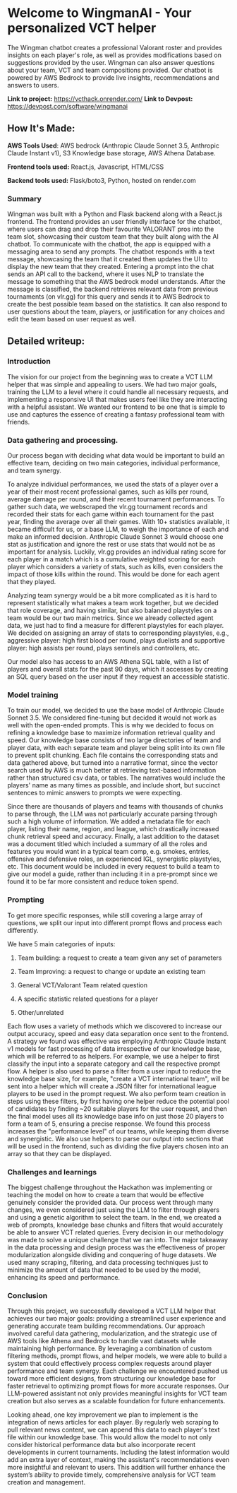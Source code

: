 # Welcome to WingmanAI - Your personalized VCT helper
The Wingman chatbot creates a professional Valorant roster and provides insights on each player's role, as well as provides modifications based on suggestions provided by the user. Wingman can also answer questions about your team, VCT and team compositions provided. Our chatbot is powered by AWS Bedrock to provide live insights, recommendations and answers to users.

**Link to project:** https://vcthack.onrender.com/
**Link to Devpost:** https://devpost.com/software/wingmanai
## How It's Made:

**AWS Tools Used**: AWS bedrock (Anthropic Claude Sonnet 3.5, Anthropic Claude Instant v1), S3 Knowledge base storage, AWS Athena Database. 

**Frontend tools used:** React.js, Javascript, HTML/CSS

**Backend tools used:** Flask/boto3, Python, hosted on render.com

### Summary

Wingman was built with a Python and Flask backend along with a React.js frontend. The frontend provides an user friendly interface for the chatbot, where users can drag and drop their favourite VALORANT pros into the team slot, showcasing their custom team that they built along with the AI chatbot. To communicate with the chatbot, the app is equipped with a messaging area to send any prompts. The chatbot responds with a text message, showcasing the team that it created then updates the UI to display the new team that they created. Entering a prompt into the chat sends an API call to the backend, where it uses NLP to translate the message to something that the AWS bedrock model understands. After the message is classified, the backend retrieves relevant data from previous tournaments (on vlr.gg) for this query and sends it to AWS Bedrock to create the best possible team based on the statistics. It can also respond to user questions about the team, players, or justification for any choices and edit the team based on user request as well.

## Detailed writeup:

### Introduction 

The vision for our project from the beginning was to create a VCT LLM helper that was simple and appealing to users. We had two major goals, training the LLM to a level where it could handle all necessary requests, and implementing a responsive UI that makes users feel like they are interacting with a helpful assistant. We wanted our frontend to be one that is simple to use and captures the essence of creating a fantasy professional team with friends.  

### Data gathering and processing. 

Our process began with deciding what data would be important to build an effective team, deciding on two main categories, individual performance, and team synergy. 

To analyze individual performances, we used the stats of a player over a year of their most recent professional games, such as kills per round, average damage per round, and their recent tournament performances. To gather such data, we webscraped the vlr.gg tournament records and recorded their stats for each game within each tournament for the past year, finding the average over all their games. With 10+ statistics available, it became difficult for us, or a base LLM, to weigh the importance of each and make an informed decision. Anthropic Claude Sonnet 3 would choose one stat as justification and ignore the rest or use stats that would not be as important for analysis. Luckily, vlr.gg provides an individual rating score for each player in a match which is a cumulative weighted scoring for each player which considers a variety of stats, such as kills, even considers the impact of those kills within the round. This would be done for each agent that they played. 

Analyzing team synergy would be a bit more complicated as it is hard to represent statistically what makes a team work together, but we decided that role coverage, and having similar, but also balanced playstyles on a team would be our two main metrics. Since we already collected agent data, we just had to find a measure for different playstyles for each player. We decided on assigning an array of stats to corresponding playstyles, e.g., aggressive player: high first blood per round, plays duelists and supportive player: high assists per round, plays sentinels and controllers, etc. 

Our model also has access to an AWS Athena SQL table, with a list of players and overall stats for the past 90 days, which it accesses by creating an SQL query based on the user input if they request an accessible statistic. 

### Model training 

To train our model, we decided to use the base model of Anthropic Claude Sonnet 3.5. We considered fine-tuning but decided it would not work as well with the open-ended prompts. This is why we decided to focus on refining a knowledge base to maximize information retrieval quality and speed. Our knowledge base consists of two large directories of team and player data, with each separate team and player being split into its own file to prevent split chunking. Each file contains the corresponding stats and data gathered above, but turned into a narrative format, since the vector search used by AWS is much better at retrieving text-based information rather than structured csv data, or tables. The narratives would include the players' name as many times as possible, and include short, but succinct sentences to mimic answers to prompts we were expecting.  

Since there are thousands of players and teams with thousands of chunks to parse through, the LLM was not particularly accurate parsing through such a high volume of information. We added a metadata file for each player, listing their name, region, and league, which drastically increased chunk retrieval speed and accuracy. Finally, a last addition to the dataset was a document titled which included a summary of all the roles and features you would want in a typical team comp, e.g. smokes, entries, offensive and defensive roles, an experienced IGL, synergistic playstyles, etc. This document would be included in every request to build a team to give our model a guide, rather than including it in a pre-prompt since we found it to be far more consistent and reduce token spend. 

### Prompting 

To get more specific responses, while still covering a large array of questions, we split our input into different prompt flows and process each differently.  

We have 5 main categories of inputs: 

1. Team building: a request to create a team given any set of parameters 

2. Team Improving: a request to change or update an existing team 

3. General VCT/Valorant Team related question 

4. A specific statistic related questions for a player 

5. Other/unrelated 

Each flow uses a variety of methods which we discovered to increase our output accuracy, speed and easy data separation once sent to the frontend. A strategy we found was effective was employing Anthropic Claude Instant v1 models for fast processing of data irrespective of our knowledge base, which will be referred to as helpers. For example, we use a helper to first classify the input into a separate category and call the respective prompt flow. A helper is also used to parse a filter from a user input to reduce the knowledge base size, for example, "create a VCT international team", will be sent into a helper which will create a JSON filter for international league players to be used in the prompt request. We also perform team creation in steps using these filters, by first having one helper reduce the potential pool of candidates by finding ~20 suitable players for the user request, and then the final model uses all its knowledge base info on just those 20 players to form a team of 5, ensuring a precise response. We found this process increases the "performance level" of our teams, while keeping them diverse and synergistic. We also use helpers to parse our output into sections that will be used in the frontend, such as dividing the five players chosen into an array so that they can be displayed. 

### Challenges and learnings 

The biggest challenge throughout the Hackathon was implementing or teaching the model on how to create a team that would be effective genuinely consider the provided data. Our process went through many changes, we even considered just using the LLM to filter through players and using a genetic algorithm to select the team. In the end, we created a web of prompts, knowledge base chunks and filters that would accurately be able to answer VCT related queries. Every decision in our methodology was made to solve a unique challenge that we ran into. The major takeaway in the data processing and design process was the effectiveness of proper modularization alongside dividing and conquering of huge datasets. We used many scraping, filtering, and data processing techniques just to minimize the amount of data that needed to be used by the model, enhancing its speed and performance. 

### Conclusion 
Through this project, we successfully developed a VCT LLM helper that achieves our two major goals: providing a streamlined user experience and generating accurate team building recommendations. Our approach involved careful data gathering, modularization, and the strategic use of AWS tools like Athena and Bedrock to handle vast datasets while maintaining high performance. By leveraging a combination of custom filtering methods, prompt flows, and helper models, we were able to build a system that could effectively process complex requests around player performance and team synergy. Each challenge we encountered pushed us toward more efficient designs, from structuring our knowledge base for faster retrieval to optimizing prompt flows for more accurate responses. Our LLM-powered assistant not only provides meaningful insights for VCT team creation but also serves as a scalable foundation for future enhancements. 

Looking ahead, one key improvement we plan to implement is the integration of news articles for each player. By regularly web scraping to pull relevant news content, we can append this data to each player's text file within our knowledge base. This would allow the model to not only consider historical performance data but also incorporate recent developments in current tournaments. Including the latest information would add an extra layer of context, making the assistant's recommendations even more insightful and relevant to users. This addition will further enhance the system’s ability to provide timely, comprehensive analysis for VCT team creation and management. 
